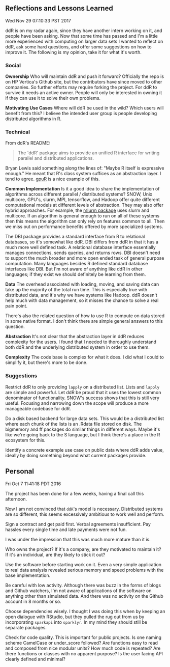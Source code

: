 ## Reflections and Lessons Learned

Wed Nov 29 07:10:33 PST 2017

ddR is on my radar again, since they have another intern working on it, and
people have been asking. Now that some time has passed and I'm a little
more experienced with computing on larger data sets I wanted to reflect on
ddR, ask some hard questions, and offer some suggestions on how to improve
it. The following is my opinion, take it for what it's worth.

### Social

__Ownership__ Who will maintain ddR and push it forward? Officially the
repo is on HP Vertica's Github site, but the contributors have since moved
to other companies. So further efforts may require forking the project.
For ddR to survive it needs an active owner. People will only be interested
in owning it if they can use it to solve their own problems.

__Motivating Use Cases__ Where will ddR be used in the wild? Which
users will benefit from this? I believe the intended user group is people
developing distributed algorithms in R.

### Technical

From ddR's README:

> The 'ddR' package aims to provide an unified R interface for writing
> parallel and distributed applications.

Bryan Lewis said something along the lines of: "Maybe R itself is
expressive enough." He meant that R's class system suffices as an
abstraction layer. I tend to agree.
[gpuR](https://github.com/cdeterman/gpuR) is a nice example of this.

__Common Implementation__ Is it a good idea to share the implementation of
algorithms across different parallel / distributed systems? SNOW, Unix
multicore, GPU's, slurm, MPI, tensorflow, and Hadoop offer quite different
computational models at different levels of abstraction. They may also
offer hybrid approaches. For example, the [rslurm
package](https://cran.r-project.org/web/packages/rslurm/index.html) uses
slurm and multicore. If an algorithm is general enough to run on all of
these systems then this means the algorithm can only rely on features
common to all. Then we miss out on performance benefits offered by more
specialized systems.

The DBI package provides a standard interface from R to relational
databases, so it's somewhat like ddR. DBI differs from ddR in that it has a
much more well defined task. A relational database interface essentially
manages connections, sends queries, and returns rows. DBI doesn't need to
support the much broader and more open ended task of general purpose
computation.  Many languages besides R defined standard database interfaces
like DBI. But I'm not aware of anything like ddR in other languages; if
they exist we should definitely be learning from them.

__Data__ The overhead associated with loading, moving, and saving data can
take up the majority of the total run time. This is especially true with
distributed data, and it's why we have systems like Hadoop. ddR doesn't
help much with data management, so it misses the chance to solve a real
pain point.

There's also the related question of how to use R to compute on data stored
in some native format. I don't think there are simple general answers to this
question.

__Abstraction__ It's not clear that the abstraction layer in ddR reduces
complexity for the users. I found that I needed to thoroughly understand
both ddR and the underlying distributed system in order to use them.

__Complexity__ The code base is complex for what it does. I did what
I could to simplify it, but there's more to be done.

### Suggestions

Restrict ddR to only providing `lapply` on a distributed list. Lists and
`lapply` are simple and powerful. Let ddR be proud that it uses the lowest
common denominator of functionality. SNOW's success shows that this is
still very useful. Focusing and narrowing down the scope will produce a
more manageable codebase for ddR.

Do a disk based backend for large data sets. This would be a distributed
list where each chunk of the lists is an .Rdata file stored on disk. The
bigmemory and ff packages do similar things in different ways. Maybe it's
like we're going back to the S language, but I think there's a place in the
R ecosystem for this.

Identify a concrete example use case on public data where ddR adds value,
ideally by doing something beyond what current packages provide.



## Personal

Fri Oct  7 11:41:18 PDT 2016

The project has been done for a few weeks, having a final call this
afternoon.

Now I am not convinced that `ddR`'s model is necessary. Distributed systems
are so different, this seems excessively ambitious to work well and
perform.

Sign a contract and get paid first. Verbal agreements insufficient. Pay
hassles every single time and late payments were not fun.

I was under the impression that this was much more
mature than it is. 

Who owns the project? If it's a company, are they motivated to maintain it? If it's
an individual, are they likely to stick it out?

Use the software before starting work on it. Even a very simple application
to real data analysis revealed serious memory and speed problems with the
base implementation. 

Be careful with low activity. Although there was buzz in the forms of blogs
and Github watchers, I'm not aware of applications of the
software on anything other than simulated data. And there was no activity
on the Github account in 8 months or so.

Choose dependencies wisely. I thought I was doing this when by keeping an
open dialogue with RStudio, but they pulled the rug out from us by
incorporating `sparkapi` into `sparklyr`. In my mind they should still be
separate packages.

Check for code quality. This is important for public projects. Is one
naming scheme CamelCase or under_score followed? Are functions easy to read
and composed from nice modular units? How much code is repeated? Are there
functions or classes with no apparent purpose? Is the user facing API
clearly defined and minimal?
